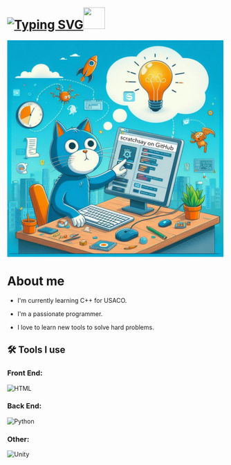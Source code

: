 # [![Typing SVG](https://readme-typing-svg.demolab.com?font=Fira+Code&size=40&pause=1000&color=0017F7&vCenter=true&random=false&width=435&lines=Hello+developers)](https://git.io/typing-svg)<img src="https://raw.githubusercontent.com/MartinHeinz/MartinHeinz/master/wave.gif" width="50" height="50"/>

<img align="top" src="https://raw.githubusercontent.com/scratchsay/scratchsay/main/scratchsay.png" width="500" height="500" />

# About me

- I'm currently learning C++ for USACO.

- I'm a passionate programmer.

- I love to learn new tools to solve hard problems.

## 🛠 Tools I use

### **Front End:**
![HTML](https://www.vectorlogo.zone/logos/w3_html5/w3_html5-icon.svg)

### **Back End:**
![Python](https://www.vectorlogo.zone/logos/python/python-icon.svg)
### **Other:**
![Unity](https://www.vectorlogo.zone/logos/unity3d/unity3d-icon.svg)

